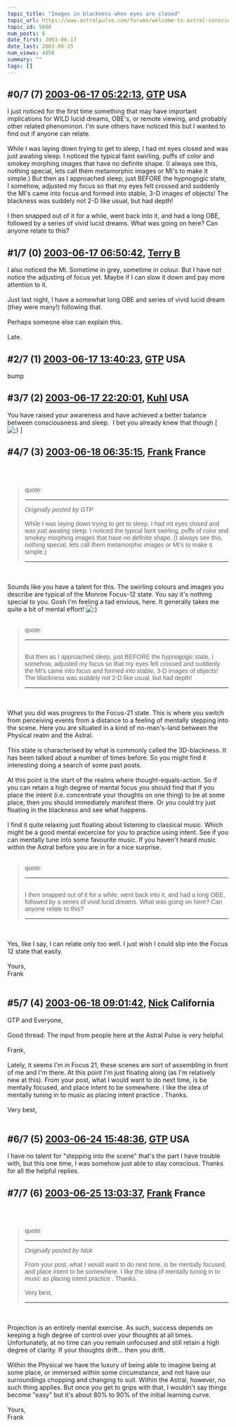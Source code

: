 ```yaml
---
topic_title: "Images in blackness when eyes are closed"
topic_url: https://www.astralpulse.com/forums/welcome-to-astral-consciousness!/images-in-blackness-when-eyes-are-closed
topic_id: 5080
num_posts: 8
date_first: 2003-06-17
date_last: 2003-06-25
num_views: 4056
summary: ""
tags: []
---
```


## \#0/7 (7) [2003-06-17 05:22:13](https://www.astralpulse.com/forums/index.php?msg=120764), [GTP](https://www.astralpulse.com/forums/profile/?u=2456) USA ##
<section>
I just noticed for the first time something that may have important implications for WILD lucid dreams, OBE's, or remote viewing, and probably other related phenominon. I'm sure others have noticed this but I wanted to find out if anyone can relate.
<br>
<br>
While I was laying down trying to get to sleep, I had mt eyes closed and was just awating sleep. I noticed the typical faint swirling, puffs of color and smokey morphing images that have no definite shape. (I always see this, nothing special, lets call them metamorphic images or MI's to make it simple.) But then as I approached sleep, just BEFORE the hypnogogic state, I somehow, adjusted my focus so that my eyes felt crossed and suddenly the MI's came into focus and formed into stable, 3-D images of objects! The blackness was suddely not 2-D like usual, but had depth!
<br>
<br>
I then snapped out of it for a while, went back into it, and had a long OBE, followed by a series of vivid lucid dreams. What was going on here? Can anyone relate to this?
</section>

## \#1/7 (0) [2003-06-17 06:50:42](https://www.astralpulse.com/forums/index.php?msg=35070), [Terry B](https://www.astralpulse.com/forums/profile/?u=2199)  ##
<section>
I also noticed the MI. Sometime in grey, sometime in colour. But I have not notice the adjusting of focus yet. Maybe if I can slow it down and pay more attention to it.
<br>
<br>
Just last night, I have a somewhat long OBE and series of vivid lucid dream (they were many!) following that.
<br>
<br>
Perhaps someone else can explain this.
<br>
<br>
Late.
</section>

## \#2/7 (1) [2003-06-17 13:40:23](https://www.astralpulse.com/forums/index.php?msg=35122), [GTP](https://www.astralpulse.com/forums/profile/?u=2456) USA ##
<section>
bump
</section>

## \#3/7 (2) [2003-06-17 22:20:01](https://www.astralpulse.com/forums/index.php?msg=35187), [Kuhl](https://www.astralpulse.com/forums/profile/?u=2459) USA ##
<section>
You have raised your awareness and have achieved a better balance between consciousness and sleep.  I bet you already knew that though [
<img alt=";)" class="smiley" src="https://www.astralpulse.com/forums/Smileys/fugue/wink.png" title="Wink"/>
]
</section>

## \#4/7 (3) [2003-06-18 06:35:15](https://www.astralpulse.com/forums/index.php?msg=35215), [Frank](https://www.astralpulse.com/forums/profile/?u=359) France ##
<section>
<br>
<br>
<blockquote id='"quote"'>
 <font face='"Arial"' id='"quote"' size='"1"'>
  quote:
  <hr height='"1"' id='"quote"' noshade=""/>
  <i>
   Originally posted by GTP
  </i>
  <br>
  <br>
  While I was laying down trying to get to sleep, I had mt eyes closed and was just awating sleep. I noticed the typical faint swirling, puffs of color and smokey morphing images that have no definite shape. (I always see this, nothing special, lets call them metamorphic images or MI's to make it simple.)
  <hr height='"1"' id='"quote"' noshade=""/>
 </font>
</blockquote>
<br>
<br>
Sounds like you have a talent for this. The swirling colours and images you describe are typical of the Monroe Focus-12 state. You say it's nothing special to you. Gosh I'm feeling a tad envious, here. It generally takes me quite a bit of mental effort!
<img alt=":)" class="smiley" src="https://www.astralpulse.com/forums/Smileys/fugue/smiley.png" title="Smiley"/>
<br>
<br>
<blockquote id='"quote"'>
 <font face='"Arial"' id='"quote"' size='"1"'>
  quote:
  <hr height='"1"' id='"quote"' noshade=""/>
  <br>
  But then as I approached sleep, just BEFORE the hypnogogic state, I somehow, adjusted my focus so that my eyes felt crossed and suddenly the MI's came into focus and formed into stable, 3-D images of objects! The blackness was suddely not 2-D like usual, but had depth!
  <br>
  <hr height='"1"' id='"quote"' noshade=""/>
 </font>
</blockquote>
<br>
<br>
What you did was progress to the Focus-21 state. This is where you switch from perceiving events from a distance to a feeling of mentally stepping into the scene. Here you are situated in a kind of no-man's-land between the Physical realm and the Astral.
<br>
<br>
This state is characterised by what is commonly called the 3D-blackness. It has been talked about a number of times before. So you might find it interesting doing a search of some past posts.
<br>
<br>
At this point is the start of the realms where thought-equals-action. So if you can retain a high degree of mental focus you should find that if you place the intent (i.e. concentrate your thoughts on one thing) to be at some place, then you should immediately manifest there. Or you could try just floating in the blackness and see what happens.
<br>
<br>
I find it quite relaxing just floating about listening to classical music. Which might be a good mental excercise for you to practice using intent. See if you can mentally tune into some favourite music. If you haven't heard music within the Astral before you are in for a nice surprise.
<br>
<br>
<blockquote id='"quote"'>
 <font face='"Arial"' id='"quote"' size='"1"'>
  quote:
  <hr height='"1"' id='"quote"' noshade=""/>
  <br>
  I then snapped out of it for a while, went back into it, and had a long OBE, followed by a series of vivid lucid dreams. What was going on here? Can anyone relate to this?
  <br>
  <hr height='"1"' id='"quote"' noshade=""/>
 </font>
</blockquote>
<br>
<br>
Yes, like I say, I can relate only too well. I just wish I could slip into the Focus 12 state that easily.
<br>
<br>
Yours,
<br>
Frank
<br>
<br>
</section>

## \#5/7 (4) [2003-06-18 09:01:42](https://www.astralpulse.com/forums/index.php?msg=35227), [Nick](https://www.astralpulse.com/forums/profile/?u=2080) California ##
<section>
GTP and Everyone,
<br>
<br>
Good thread. The input from people here at the Astral Pulse is very helpful.
<br>
<br>
Frank,
<br>
<br>
Lately, it seems I'm in Focus 21, these scenes are sort of assembling in front of me and I'm there. At this point I'm just floating along (as I'm relatively new at this). From your post, what I would want to do next time, is be mentally focused, and place intent to be somewhere. I like the idea of mentally tuning in to music as placing intent practice . Thanks.
<br>
<br>
Very best,
<br>
<br>
</section>

## \#6/7 (5) [2003-06-24 15:48:36](https://www.astralpulse.com/forums/index.php?msg=36243), [GTP](https://www.astralpulse.com/forums/profile/?u=2456) USA ##
<section>
I have no talent for "stepping into the scene" that's the part I have trouble with, but this one time, I was somehow just able to stay conscious. Thanks for all the helpful replies.
</section>

## \#7/7 (6) [2003-06-25 13:03:37](https://www.astralpulse.com/forums/index.php?msg=36357), [Frank](https://www.astralpulse.com/forums/profile/?u=359) France ##
<section>
<br>
<br>
<blockquote id='"quote"'>
 <font face='"Arial"' id='"quote"' size='"1"'>
  quote:
  <hr height='"1"' id='"quote"' noshade=""/>
  <i>
   Originally posted by Nick
  </i>
  <br>
  <br>
  From your post, what I would want to do next time, is be mentally focused, and place intent to be somewhere. I like the idea of mentally tuning in to music as placing intent practice . Thanks.
  <br>
  <br>
  Very best,
  <br>
  <hr height='"1"' id='"quote"' noshade=""/>
 </font>
</blockquote>
<br>
<br>
Projection is an entirely mental exercise. As such, success depends on keeping a high degree of control over your thoughts at all times. Unfortunately, at no time can you remain unfocused and still retain a high degree of clarity. If your thoughts drift... then you drift.
<br>
<br>
Within the Physical we have the luxury of being able to imagine being at some place, or immersed within some circumstance, and not have our surroundings chopping and changing to suit. Within the Astral, however, no such thing applies. But once you get to grips with that, I wouldn't say things become "easy" but it's about 80% to 90% of the initial learning curve.
<br>
<br>
Yours,
<br>
Frank
<br>
<br>
<br>
</section>